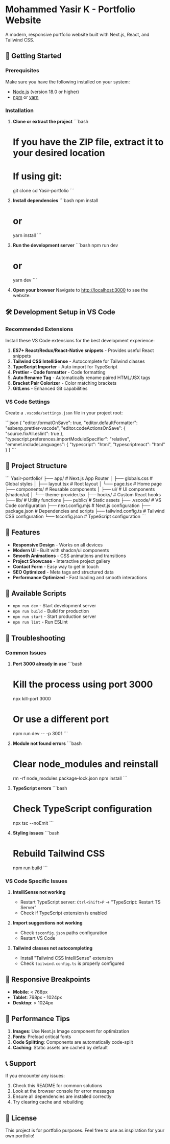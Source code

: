 # Mohammed Yasir K - Portfolio Website

A modern, responsive portfolio website built with Next.js, React, and Tailwind CSS.

## 🚀 Getting Started

### Prerequisites

Make sure you have the following installed on your system:
- [Node.js](https://nodejs.org/) (version 18.0 or higher)
- [npm](https://www.npmjs.com/) or [yarn](https://yarnpkg.com/)

### Installation

1. **Clone or extract the project**
   \`\`\`bash
   # If you have the ZIP file, extract it to your desired location
   # If using git:
   git clone <repository-url>
   cd Yasir-portfolio
   \`\`\`

2. **Install dependencies**
   \`\`\`bash
   npm install
   # or
   yarn install
   \`\`\`

3. **Run the development server**
   \`\`\`bash
   npm run dev
   # or
   yarn dev
   \`\`\`

4. **Open your browser**
   Navigate to [http://localhost:3000](http://localhost:3000) to see the website.

## 🛠️ Development Setup in VS Code

### Recommended Extensions

Install these VS Code extensions for the best development experience:

1. **ES7+ React/Redux/React-Native snippets** - Provides useful React snippets
2. **Tailwind CSS IntelliSense** - Autocomplete for Tailwind classes
3. **TypeScript Importer** - Auto import for TypeScript
4. **Prettier - Code formatter** - Code formatting
5. **Auto Rename Tag** - Automatically rename paired HTML/JSX tags
6. **Bracket Pair Colorizer** - Color matching brackets
7. **GitLens** - Enhanced Git capabilities

### VS Code Settings

Create a `.vscode/settings.json` file in your project root:

\`\`\`json
{
  "editor.formatOnSave": true,
  "editor.defaultFormatter": "esbenp.prettier-vscode",
  "editor.codeActionsOnSave": {
    "source.fixAll.eslint": true
  },
  "typescript.preferences.importModuleSpecifier": "relative",
  "emmet.includeLanguages": {
    "typescript": "html",
    "typescriptreact": "html"
  }
}
\`\`\`

## 📁 Project Structure

\`\`\`
Yasir-portfolio/
├── app/                    # Next.js App Router
│   ├── globals.css        # Global styles
│   ├── layout.tsx         # Root layout
│   └── page.tsx          # Home page
├── components/            # Reusable components
│   ├── ui/               # UI components (shadcn/ui)
│   └── theme-provider.tsx
├── hooks/                # Custom React hooks
├── lib/                  # Utility functions
├── public/               # Static assets
├── .vscode/              # VS Code configuration
├── next.config.mjs       # Next.js configuration
├── package.json          # Dependencies and scripts
├── tailwind.config.ts    # Tailwind CSS configuration
└── tsconfig.json         # TypeScript configuration
\`\`\`

## 🎨 Features

- **Responsive Design** - Works on all devices
- **Modern UI** - Built with shadcn/ui components
- **Smooth Animations** - CSS animations and transitions
- **Project Showcase** - Interactive project gallery
- **Contact Form** - Easy way to get in touch
- **SEO Optimized** - Meta tags and structured data
- **Performance Optimized** - Fast loading and smooth interactions

## 🔧 Available Scripts

- `npm run dev` - Start development server
- `npm run build` - Build for production
- `npm run start` - Start production server
- `npm run lint` - Run ESLint

## 🚨 Troubleshooting

### Common Issues

1. **Port 3000 already in use**
   \`\`\`bash
   # Kill the process using port 3000
   npx kill-port 3000
   # Or use a different port
   npm run dev -- -p 3001
   \`\`\`

2. **Module not found errors**
   \`\`\`bash
   # Clear node_modules and reinstall
   rm -rf node_modules package-lock.json
   npm install
   \`\`\`

3. **TypeScript errors**
   \`\`\`bash
   # Check TypeScript configuration
   npx tsc --noEmit
   \`\`\`

4. **Styling issues**
   \`\`\`bash
   # Rebuild Tailwind CSS
   npm run build
   \`\`\`

### VS Code Specific Issues

1. **IntelliSense not working**
   - Restart TypeScript server: `Ctrl+Shift+P` → "TypeScript: Restart TS Server"
   - Check if TypeScript extension is enabled

2. **Import suggestions not working**
   - Check `tsconfig.json` paths configuration
   - Restart VS Code

3. **Tailwind classes not autocompleting**
   - Install "Tailwind CSS IntelliSense" extension
   - Check `tailwind.config.ts` is properly configured

## 📱 Responsive Breakpoints

- **Mobile**: < 768px
- **Tablet**: 768px - 1024px
- **Desktop**: > 1024px

## 🎯 Performance Tips

1. **Images**: Use Next.js Image component for optimization
2. **Fonts**: Preload critical fonts
3. **Code Splitting**: Components are automatically code-split
4. **Caching**: Static assets are cached by default

## 📞 Support

If you encounter any issues:

1. Check this README for common solutions
2. Look at the browser console for error messages
3. Ensure all dependencies are installed correctly
4. Try clearing cache and rebuilding

## 📄 License

This project is for portfolio purposes. Feel free to use as inspiration for your own portfolio!
